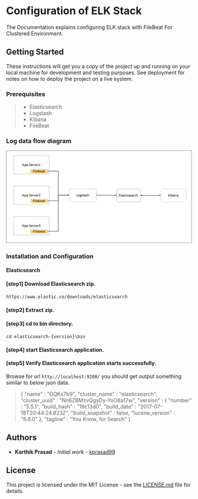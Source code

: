 # Configuration of ELK Stack

The Documentation explains configuring ELK stack with FileBeat For Clustered Environment.

## Getting Started

These instructions will get you a copy of the project up and running on your local machine for development and testing purposes. See deployment for notes on how to deploy the project on a live system.

### Prerequisites

>- Elasticsearch
>- Logstash
>- Kibana
>- FileBeat

### Log data flow diagram
![ELK](https://github.com/kprasad99/myfirstrepo/blob/master/images/elk.png)

### Installation and Configuration

#### Elasticsearch

#### [step1] Download Elasticsearch zip.
````
https://www.elastic.co/downloads/elasticsearch
 ````
#### [step2] Extract zip.
#### [step3] cd to bin directory.
````
cd elasticsearch-{version}\bin
````
#### [step4] start Elasticsearch application.
#### [step5] Verify Elasticsearch application starts successfully.
 Browse for url `http://localhost:9200/` you should get output something similar to below json data.
 

> {
>   "name" : "DQKs7b9",
>   "cluster_name" : "elasticsearch",
>   "cluster_uuid" : "Nn6ZBMzvQgyDy-YoO8a17w",
>   "version" : {
>      "number" : "5.5.1",
>      "build_hash" : "19c13d0",
>      "build_date" : "2017-07-18T20:44:24.823Z",
>      "build_snapshot" : false,
>      "lucene_version" : "6.6.0"
>   },
>  "tagline" : "You Know, for Search"
> }


## Authors

* **Karthik Prasad** - *Initial work* - [kprasad99](https://github.com/kprasad99)


## License

This project is licensed under the MIT License - see the [LICENSE.md](LICENSE.md) file for details.
